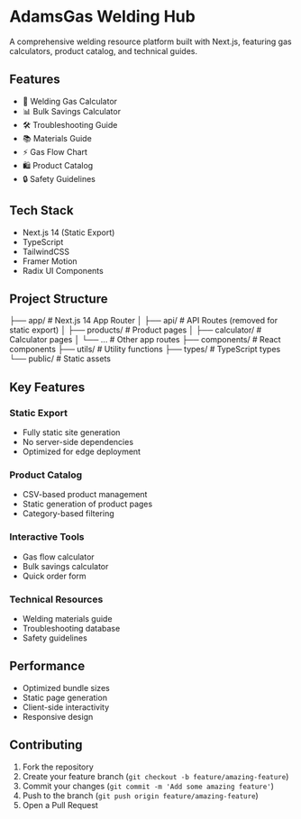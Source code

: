 # AdamsGas Welding Hub

A comprehensive welding resource platform built with Next.js, featuring gas calculators, product catalog, and technical guides.

## Features

- 🧮 Welding Gas Calculator
- 📊 Bulk Savings Calculator
- 🛠️ Troubleshooting Guide
- 📚 Materials Guide
- ⚡ Gas Flow Chart
- 🛍️ Product Catalog
- 🔒 Safety Guidelines

## Tech Stack

- Next.js 14 (Static Export)
- TypeScript
- TailwindCSS
- Framer Motion
- Radix UI Components


## Project Structure
├── app/ # Next.js 14 App Router
│ ├── api/ # API Routes (removed for static export)
│ ├── products/ # Product pages
│ ├── calculator/ # Calculator pages
│ └── ... # Other app routes
├── components/ # React components
├── utils/ # Utility functions
├── types/ # TypeScript types
└── public/ # Static assets


## Key Features

### Static Export
- Fully static site generation
- No server-side dependencies
- Optimized for edge deployment

### Product Catalog
- CSV-based product management
- Static generation of product pages
- Category-based filtering

### Interactive Tools
- Gas flow calculator
- Bulk savings calculator
- Quick order form

### Technical Resources
- Welding materials guide
- Troubleshooting database
- Safety guidelines

## Performance

- Optimized bundle sizes
- Static page generation
- Client-side interactivity
- Responsive design

## Contributing

1. Fork the repository
2. Create your feature branch (`git checkout -b feature/amazing-feature`)
3. Commit your changes (`git commit -m 'Add some amazing feature'`)
4. Push to the branch (`git push origin feature/amazing-feature`)
5. Open a Pull Request
